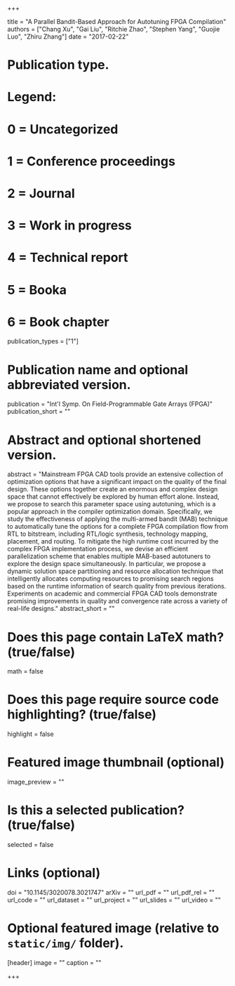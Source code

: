 +++

title = "A Parallel Bandit-Based Approach for Autotuning FPGA Compilation"
authors = ["Chang Xu", "Gai Liu", "Ritchie Zhao", "Stephen Yang", "Guojie Luo", "Zhiru Zhang"]
date = "2017-02-22"

# Publication type.
# Legend:
# 0 = Uncategorized
# 1 = Conference proceedings
# 2 = Journal
# 3 = Work in progress
# 4 = Technical report
# 5 = Booka
# 6 = Book chapter
publication_types = ["1"]

# Publication name and optional abbreviated version.
publication = "Int'l Symp. On Field-Programmable Gate Arrays (FPGA)"
publication_short = ""

# Abstract and optional shortened version.
abstract = "Mainstream FPGA CAD tools provide an extensive collection of optimization options that have a significant impact on the quality of the final design. These options together create an enormous and complex design space that cannot effectively be explored by human effort alone. Instead, we propose to search this parameter space using autotuning, which is a popular approach in the compiler optimization domain. Specifically, we study the effectiveness of applying the multi-armed bandit (MAB) technique to automatically tune the options for a complete FPGA compilation flow from RTL to bitstream, including RTL/logic synthesis, technology mapping, placement, and routing. To mitigate the high runtime cost incurred by the complex FPGA implementation process, we devise an efficient parallelization scheme that enables multiple MAB-based autotuners to explore the design space simultaneously. In particular, we propose a dynamic solution space partitioning and resource allocation technique that intelligently allocates computing resources to promising search regions based on the runtime information of search quality from previous iterations. Experiments on academic and commercial FPGA CAD tools demonstrate promising improvements in quality and convergence rate across a variety of real-life designs."
abstract_short = ""

# Does this page contain LaTeX math? (true/false)
math = false

# Does this page require source code highlighting? (true/false)
highlight = false

# Featured image thumbnail (optional)
image_preview = ""

# Is this a selected publication? (true/false)
selected = false

# Links (optional)
doi = "10.1145/3020078.3021747"
arXiv = ""
url_pdf = ""
url_pdf_rel = ""
url_code = ""
url_dataset = ""
url_project = ""
url_slides = ""
url_video = ""

# Optional featured image (relative to `static/img/` folder).
[header]
image = ""
caption = ""

+++
